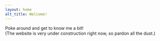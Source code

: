 ```yaml
---
layout: home
alt_title: Welcome!
---
```

Poke around and get to know me a bit!  
(The website is very under construction right now, so pardon all the dust.)
